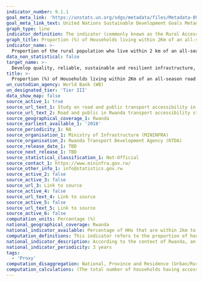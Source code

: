 ```yaml
---
indicator_number: 9.1.1
goal_meta_link: 'https://unstats.un.org/sdgs/metadata/files/Metadata-09-01-01.pdf'
goal_meta_link_text: United Nations Sustainable Development Goals Metadata (pdf 894kB)
graph_type: line
indicator_definition: The indicator (commonly known as the Rural Access Index or RAI) measures the share of a country’s rural population that lives within 2 km of an all-season road.  
graph_title: Proportion (%) of Households living within 2Km of an all-season road
indicator_name: >-
  Proportion of the rural population who live within 2 km of an all-season road 
data_non_statistical: false
target_name: >-
  Develop quality, reliable, sustainable and resilient infrastructure, including regional and transborder infrastructure, to support economic development and human well-being, with a focus on affordable and equitable access for all.
title: >-
  Proportion (%) of Households living within 2Km of an all-season road
un_custodian_agency: World Bank (WB)
un_designated_tier: 'Tier III'
data_show_map: false
source_active_1: true
source_url_text_1: Study on road and public transport accessibility in Rwanda
source_url_text_2: Road and public in Rwanda transport accessibility study
source_geographical_coverage_1: Rwanda
source_earliest_available_1: '2018'
source_periodicity_1: NA
source_organisation_1: Ministry of Infrastructure (MININFRA)
source_organisation_2: Rwanda Transport Development Agency (RTDA) 
source_release_date_1: TBD
source_next_release_1: TBD
source_statistical_classification_1: Not-Official
source_contact_1: https://www.mininfra.gov.rw/ 
source_other_info_1: info@statistics.gov.rw
source_active_2: false
source_active_3: false
source_url_3: Link to source
source_active_4: false
source_url_text_4: Link to source
source_active_5: false
source_url_text_5: Link to source
source_active_6: false
computation_units: Percentage (%)
national_geographical_coverage: Rwanda
national_indicator_available: Percentage of HHs that are within 2km to an all-weather road by region (Urban and Rural)
computation_definitions: This indicator refers to the proportion of households having access to an all-season road within 2km to the total number of households using the facility.
national_indicator_description: According to the context of Rwanda, an all-season road is defined as a road that is open to traffic regardless of weather, season and construction materials 2 kilometres
national_indicator_periodicity: 3 years
tags:
  - 'Proxy'
computation_disaggregation: National, Province and Residence (Urban/Rural), Wealth quintiles, Type of habitat
computation_calculations: (The total number of households having access to an all-season road within 2km / The total number of households using all-season road) * 100
---
```


